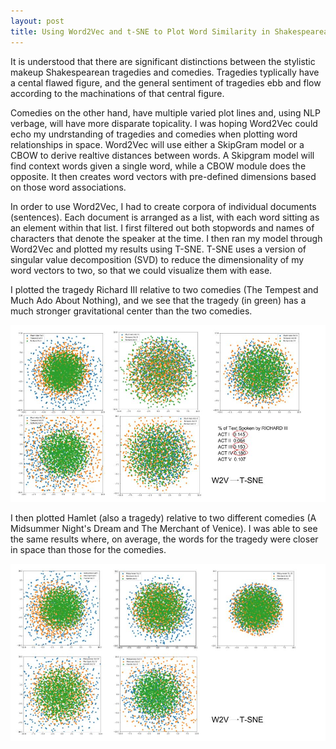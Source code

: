 ```yaml
---
layout: post
title: Using Word2Vec and t-SNE to Plot Word Similarity in Shakespearean Plays
---
```


It is understood that there are significant distinctions between the stylistic makeup Shakespearean tragedies and comedies. Tragedies typlically have a cental flawed figure, and the general sentiment of tragedies ebb and flow according to the machinations of that central figure. 

Comedies on the other hand, have multiple varied plot lines and, using NLP verbage, will have more disparate topicality. I was hoping Word2Vec could echo my undrstanding of tragedies and comedies when plotting word relationships in space. Word2Vec will use either a SkipGram model or a CBOW to derive realtive distances between words. A Skipgram model will find context words given a single word, while a CBOW module does the opposite. It then creates word vectors with pre-defined dimensions based on those word associations.

In order to use Word2Vec, I had to create corpora of individual documents (sentences). Each document is arranged as a list, with each word sitting as an element within that list. I first filtered out both stopwords and names of characters that denote the speaker at the time. I then ran my model through Word2Vec and plotted my results using T-SNE. T-SNE uses a version of singular value decomposition (SVD) to reduce the dimensionality of my word vectors to two, so that we could visualize them with ease.

I plotted the tragedy Richard III relative to two comedies (The Tempest and Much Ado About Nothing), and we see that the tragedy (in green) has a much stronger gravitational center than the two comedies.

![Tragedies vs Comedies 1 ](../images/TSNE_Richard.jpg?raw=true) 

I then plotted Hamlet (also a tragedy) relative to two different comedies (A Midsummer Night's Dream and The Merchant of Venice). I was able to see the same results where, on average, the words for the tragedy were closer in space than those for the comedies.

![Tragedies vs Comedies 2 ](../images/TSNE_Hamlet.jpg?raw=true) 


